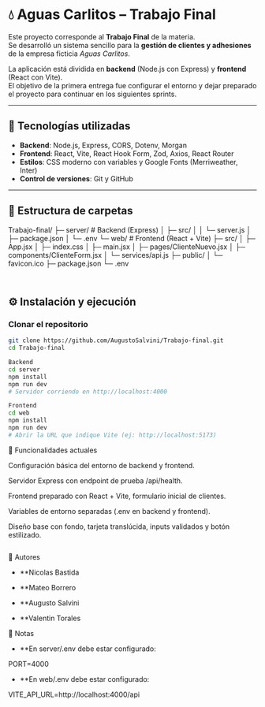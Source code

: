 # 💧 Aguas Carlitos – Trabajo Final

Este proyecto corresponde al **Trabajo Final** de la materia.  
Se desarrolló un sistema sencillo para la **gestión de clientes y adhesiones** de la empresa ficticia *Aguas Carlitos*.  

La aplicación está dividida en **backend** (Node.js con Express) y **frontend** (React con Vite).  
El objetivo de la primera entrega fue configurar el entorno y dejar preparado el proyecto para continuar en los siguientes sprints.

---

## 🚀 Tecnologías utilizadas

- **Backend**: Node.js, Express, CORS, Dotenv, Morgan  
- **Frontend**: React, Vite, React Hook Form, Zod, Axios, React Router  
- **Estilos**: CSS moderno con variables y Google Fonts (Merriweather, Inter)  
- **Control de versiones**: Git y GitHub  

---

## 📂 Estructura de carpetas

Trabajo-final/
├─ server/ # Backend (Express)
│ ├─ src/
│ │ └─ server.js
│ ├─ package.json
│ └─ .env
└─ web/ # Frontend (React + Vite)
├─ src/
│ ├─ App.jsx
│ ├─ index.css
│ ├─ main.jsx
│ ├─ pages/ClienteNuevo.jsx
│ ├─ components/ClienteForm.jsx
│ └─ services/api.js
├─ public/
│ └─ favicon.ico
├─ package.json
└─ .env
```


```

## ⚙️ Instalación y ejecución

### Clonar el repositorio
```bash
git clone https://github.com/AugustoSalvini/Trabajo-final.git
cd Trabajo-final

Backend
cd server
npm install
npm run dev
# Servidor corriendo en http://localhost:4000

Frontend
cd web
npm install
npm run dev
# Abrir la URL que indique Vite (ej: http://localhost:5173)

```


🧩 Funcionalidades actuales

Configuración básica del entorno de backend y frontend.

Servidor Express con endpoint de prueba /api/health.

Frontend preparado con React + Vite, formulario inicial de clientes.

Variables de entorno separadas (.env en backend y frontend).

Diseño base con fondo, tarjeta translúcida, inputs validados y botón estilizado.

```

```
👥 Autores
- **Nicolas Bastida
  
- **Mateo Borrero
  
- **Augusto Salvini

- **Valentin Torales



📌 Notas

- **En server/.env debe estar configurado:

PORT=4000
- **En web/.env debe estar configurado:
  
VITE_API_URL=http://localhost:4000/api
```
